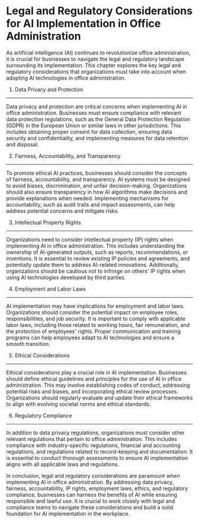 Legal and Regulatory Considerations for AI Implementation in Office Administration
==================================================================================

As artificial intelligence (AI) continues to revolutionize office administration, it is crucial for businesses to navigate the legal and regulatory landscape surrounding its implementation. This chapter explores the key legal and regulatory considerations that organizations must take into account when adopting AI technologies in office administration.

1. Data Privacy and Protection
------------------------------

Data privacy and protection are critical concerns when implementing AI in office administration. Businesses must ensure compliance with relevant data protection regulations, such as the General Data Protection Regulation (GDPR) in the European Union or similar laws in other jurisdictions. This includes obtaining proper consent for data collection, ensuring data security and confidentiality, and implementing measures for data retention and disposal.

2. Fairness, Accountability, and Transparency
---------------------------------------------

To promote ethical AI practices, businesses should consider the concepts of fairness, accountability, and transparency. AI systems must be designed to avoid biases, discrimination, and unfair decision-making. Organizations should also ensure transparency in how AI algorithms make decisions and provide explanations when needed. Implementing mechanisms for accountability, such as audit trails and impact assessments, can help address potential concerns and mitigate risks.

3. Intellectual Property Rights
-------------------------------

Organizations need to consider intellectual property (IP) rights when implementing AI in office administration. This includes understanding the ownership of AI-generated outputs, such as reports, recommendations, or inventions. It is essential to review existing IP policies and agreements, and potentially update them to address AI-related innovations. Additionally, organizations should be cautious not to infringe on others' IP rights when using AI technologies developed by third parties.

4. Employment and Labor Laws
----------------------------

AI implementation may have implications for employment and labor laws. Organizations should consider the potential impact on employee roles, responsibilities, and job security. It is important to comply with applicable labor laws, including those related to working hours, fair remuneration, and the protection of employees' rights. Proper communication and training programs can help employees adapt to AI technologies and ensure a smooth transition.

5. Ethical Considerations
-------------------------

Ethical considerations play a crucial role in AI implementation. Businesses should define ethical guidelines and principles for the use of AI in office administration. This may involve establishing codes of conduct, addressing potential risks and biases, and incorporating ethical review processes. Organizations should regularly evaluate and update their ethical frameworks to align with evolving societal norms and ethical standards.

6. Regulatory Compliance
------------------------

In addition to data privacy regulations, organizations must consider other relevant regulations that pertain to office administration. This includes compliance with industry-specific regulations, financial and accounting regulations, and regulations related to record-keeping and documentation. It is essential to conduct thorough assessments to ensure AI implementation aligns with all applicable laws and regulations.

In conclusion, legal and regulatory considerations are paramount when implementing AI in office administration. By addressing data privacy, fairness, accountability, IP rights, employment laws, ethics, and regulatory compliance, businesses can harness the benefits of AI while ensuring responsible and lawful use. It is crucial to work closely with legal and compliance teams to navigate these considerations and build a solid foundation for AI implementation in the workplace.
